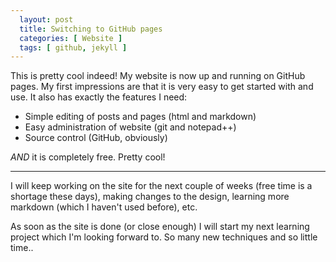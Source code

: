```yaml
---
  layout: post
  title: Switching to GitHub pages
  categories: [ Website ]
  tags: [ github, jekyll ]
---
```

This is pretty cool indeed! My website is now up and running on GitHub pages.
My first impressions are that it is very easy to get started with and use. It also has exactly the features I need:
- Simple editing of posts and pages (html and markdown)
- Easy administration of website (git and notepad++)
- Source control (GitHub, obviously)

*AND* it is completely free. Pretty cool!

- - -

I will keep working on the site for the next couple of weeks (free time is a shortage these days), 
making changes to the design, learning more markdown (which I haven't used before), etc.

As soon as the site is done (or close enough) I will start my next learning project which I'm looking forward to.
So many new techniques and so little time..
